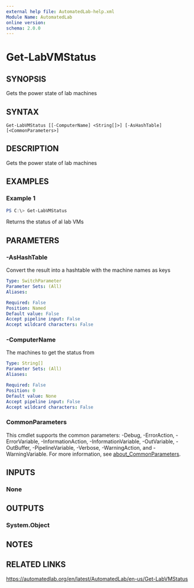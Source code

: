```yaml
---
external help file: AutomatedLab-help.xml
Module Name: AutomatedLab
online version:
schema: 2.0.0
---
```


# Get-LabVMStatus

## SYNOPSIS
Gets the power state of lab machines

## SYNTAX

```
Get-LabVMStatus [[-ComputerName] <String[]>] [-AsHashTable] [<CommonParameters>]
```

## DESCRIPTION
Gets the power state of lab machines

## EXAMPLES

### Example 1
```powershell
PS C:\> Get-LabVMStatus
```

Returns the status of al lab VMs

## PARAMETERS

### -AsHashTable
Convert the result into a hashtable with the machine names as keys

```yaml
Type: SwitchParameter
Parameter Sets: (All)
Aliases:

Required: False
Position: Named
Default value: False
Accept pipeline input: False
Accept wildcard characters: False
```

### -ComputerName
The machines to get the status from

```yaml
Type: String[]
Parameter Sets: (All)
Aliases:

Required: False
Position: 0
Default value: None
Accept pipeline input: False
Accept wildcard characters: False
```

### CommonParameters
This cmdlet supports the common parameters: -Debug, -ErrorAction, -ErrorVariable, -InformationAction, -InformationVariable, -OutVariable, -OutBuffer, -PipelineVariable, -Verbose, -WarningAction, and -WarningVariable. For more information, see [about_CommonParameters](http://go.microsoft.com/fwlink/?LinkID=113216).

## INPUTS

### None
## OUTPUTS

### System.Object
## NOTES

## RELATED LINKS
https://automatedlab.org/en/latest/AutomatedLab/en-us/Get-LabVMStatus
